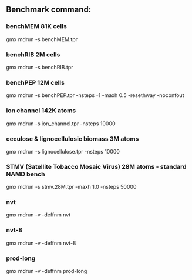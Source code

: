 ## Benchmark command:

### benchMEM 81K cells
gmx mdrun -s benchMEM.tpr 

### benchRIB 2M cells
gmx mdrun -s benchRIB.tpr

### benchPEP 12M cells
gmx mdrun -s benchPEP.tpr -nsteps -1 -maxh 0.5 -resethway -noconfout

### ion channel 142K atoms
gmx mdrun -s ion_channel.tpr -nsteps 10000

### ceeulose & lignocellulosic biomass 3M atoms
gmx mdrun -s lignocellulose.tpr -nsteps 10000

### STMV (Satellite Tobacco Mosaic Virus) 28M atoms - standard NAMD bench
gmx mdrun -s stmv.28M.tpr -maxh 1.0 -nsteps 50000

### nvt
gmx mdrun -v -deffnm nvt

### nvt-8
gmx mdrun -v -deffnm nvt-8

### prod-long
gmx mdrun -v -deffnm prod-long




